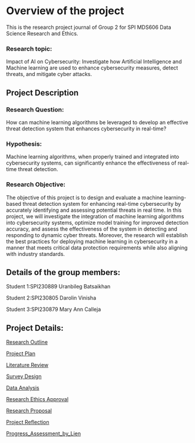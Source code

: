 # Overview of the project

This is the research project journal of Group 2 for SPI MDS606 Data Science Research and Ethics.

### Research topic:
Impact of AI on Cybersecurity: Investigate how Artificial Intelligence and Machine learning are used to enhance cybersecurity measures, detect threats, and mitigate cyber attacks.

## Project Description

### Research Question:
How can machine learning algorithms be leveraged to develop an effective threat detection system that enhances cybersecurity in real-time?

### Hypothesis: 
Machine learning algorithms, when properly trained and integrated into cybersecurity systems, can significantly enhance the effectiveness of real-time threat detection.

### Research Objective:

The objective of this project is to design and evaluate a machine learning-based threat detection system for enhancing real-time cybersecurity by accurately identifying and assessing potential threats in real time. In this project, we will investigate the integration of machine learning algorithms into cybersecurity systems, optimize model training for improved detection accuracy, and assess the effectiveness of the system in detecting and responding to dynamic cyber threats. Moreover, the research will establish the best practices for deploying machine learning in cybersecurity in a manner that meets critical data protection requirements while also aligning with industry standards.





## Details of the group members:
Student 1:SPI230889 Uranbileg Batsaikhan

Student 2:SPI230805 Darolin Vinisha

Student 3:SPI230879 Mary Ann Calleja

## Project Details:

[Research Outline](ResearchOutline.md)

[Project Plan](ProjectPlan.md)

[Literature Review](LiteratureReview.md)

[Survey Design](SurveyDesign.md)

[Data Analysis](DataAnalysis.md)

[Research Ethics Approval](ResearchEthicsApproval.md)

[Research Proposal](ResearchProposal.md)

[Project Reflection](ProjectReflection.md)

[Progress_Assessment_by_Lien](Progress_Assessment_by_Lien.md)



